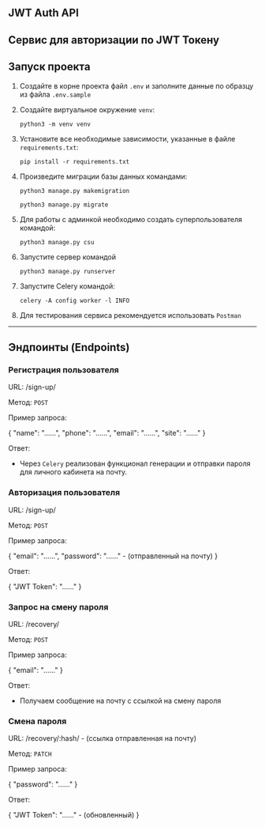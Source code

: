 JWT Auth API
-----------------------------------------
Сервис для авторизации по JWT Токену
-----------------------------------------
## Запуск проекта
1. Создайте в корне проекта файл ```.env``` и заполните данные по образцу из файла ```.env.sample```

2. Создайте виртуальное окружение ```venv```:
   ```shell
   python3 -m venv venv
   ```

3. Установите все необходимые зависимости, указанные в файле ```requirements.txt```:
   ```shell
   pip install -r requirements.txt
   ```

4. Произведите миграции базы данных командами:
   ```shell
   python3 manage.py makemigration
   ```
   ```shell
   python3 manage.py migrate
   ```
   
5. Для работы с админкой необходимо создать суперпользователя командой:
   ```shell
   python3 manage.py csu
   ```

6. Запустите сервер командой
   ```shell
   python3 manage.py runserver
   ```

7. Запустите Celery командой:
   ```shell
   celery -A config worker -l INFO
   ```
7. Для тестирования сервиса рекомендуется использовать ```Postman```
________________________________________
## Эндпоинты (Endpoints)

### Регистрация пользователя

URL: /sign-up/

Метод: ```POST```

Пример запроса:

{
    "name": "......",
    "phone": "......",
    "email": "......",
    "site": "......"
}

Ответ:
- Через ```Celery``` реализован функционал генерации и отправки пароля для личного кабинета на почту.

### Авторизация пользователя

URL: /sign-up/

Метод: ```POST```

Пример запроса:

{
    "email": "......",
    "password": "......" - (отправленный на почту)
}

Ответ:

{
    "JWT Token": "......"
}

### Запрос на смену пароля

URL: /recovery/

Метод: ```POST```

Пример запроса:

{
    "email": "......"
}

Ответ:
- Получаем сообщение на почту с ссылкой на смену пароля

### Смена пароля

URL: /recovery/:hash/ - (ссылка отправленная на почту)

Метод: ```PATCH```

Пример запроса:

{
    "password": "......"
}  

Ответ:

{
    "JWT Token": "......" - (обновленный)
}
